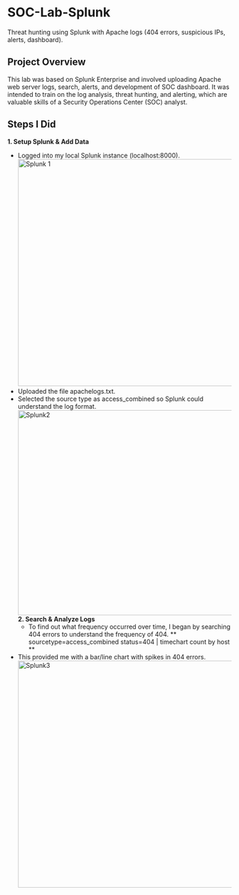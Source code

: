 # SOC-Lab-Splunk
Threat hunting using Splunk with Apache logs (404 errors, suspicious IPs, alerts, dashboard).

## Project Overview
This lab was based on Splunk Enterprise and involved uploading Apache web server logs, search, alerts, and development of SOC dashboard. It was intended to train on the log analysis, threat hunting, and alerting, which are valuable skills of a Security Operations Center (SOC) analyst.

## Steps I Did
**1. Setup Splunk & Add Data**

- Logged into my local Splunk instance (localhost:8000).
  <img width="957" height="510" alt="Splunk 1" src="https://github.com/user-attachments/assets/34973241-6a3d-4c03-9ea7-2c12027c5a18" />
- Uploaded the file apachelogs.txt.
- Selected the source type as access_combined so Splunk could understand the log format.
  <img width="949" height="461" alt="Splunk2" src="https://github.com/user-attachments/assets/8f6972c5-e313-466f-ac6c-2802615e6526" />
 **2. Search & Analyze Logs**
  - To find out what frequency occurred over time, I began by searching 404 errors to understand the frequency of 404.
  ** sourcetype=access_combined status=404 | timechart count by host **
- This provided me with a bar/line chart with spikes in 404 errors.
  <img width="943" height="510" alt="Splunk3" src="https://github.com/user-attachments/assets/14da8716-3eee-44f0-867c-a985d9b4f767" />



